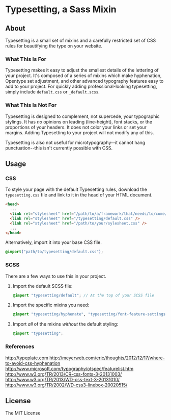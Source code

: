 # Typesetting, a Sass Mixin

## About

Typesetting is a small set of mixins and a carefully restricted set of CSS rules for beautifying the type on your website.

### What This Is For

Typesetting makes it easy to adjust the smallest details of the lettering of your project. It's composed of a series of mixins which make hyphenation, Opentype set adjustment, and other advanced typography features easy to add to your project. For quickly adding professional-looking typesetting, simply include `default.css` or `_default.scss`.

### What This Is Not For

Typesetting is designed to complement, not supercede, your typographic stylings. It has *no* opinions on leading (line-height), font stacks, or the proportions of your headers. It does not color your links or set your margins. Adding Typesetting to your project will not modify any of this.

Typesetting is also not useful for microtypography--it cannot hang punctuation--this isn't currently possible with CSS.

## Usage

### CSS

To style your page with the default Typesetting rules, download the `typesetting.css` file and link to it in the head of your HTML document. 

```HTML
<head>
  ...
  <link rel="stylesheet" href="/path/to/a/framework/that/needs/to/come/first.css" />
  <link rel="stylesheet" href="/typesetting/default.css" />
  <link rel="stylesheet" href="/path/to/your/sylesheet.css" />
  ...
</head>
```

Alternatively, import it into your base CSS file.

```CSS
@import("path/to/typesetting/default.css");
```


### SCSS

There are a few ways to use this in your project.

1. Import the default SCSS file:

	```SCSS
	@import "typesetting/default"; // At the top of your SCSS file
	```

2. Import the specific mixins you need:

	```SCSS
	@import "typesetting/hyphenate", "typesetting/font-feature-settings";
	```

3. Import *all* of the mixins *without* the default styling:
	
	```SCSS
	@import "typesetting";
	```

### References

http://typeplate.com
http://meyerweb.com/eric/thoughts/2012/12/17/where-to-avoid-css-hyphenation
http://www.microsoft.com/typography/otspec/featurelist.htm
http://www.w3.org/TR/2013/CR-css-fonts-3-20131003/
http://www.w3.org/TR/2013/WD-css-text-3-20131010/
http://www.w3.org/TR/2002/WD-css3-linebox-20020515/

## License

The MIT License